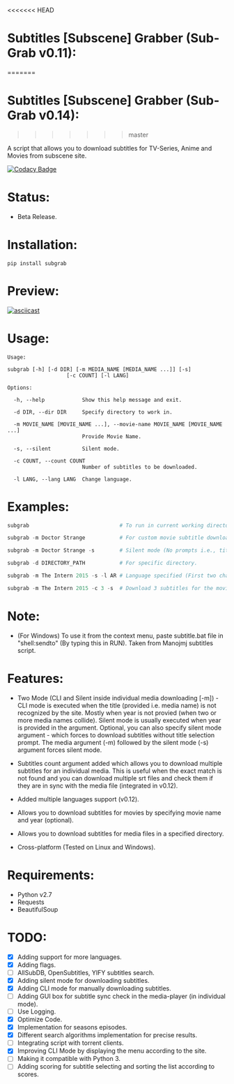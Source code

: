 <<<<<<< HEAD
# Subtitles [Subscene] Grabber (Sub-Grab v0.11):
=======
# Subtitles [Subscene] Grabber (Sub-Grab v0.14):
>>>>>>> master

A script that allows you to download subtitles for TV-Series, Anime and Movies from subscene site.

[![Codacy Badge](https://api.codacy.com/project/badge/Grade/1f1ddff652d14f60bbf2f8d0b6c11cc8)](https://www.codacy.com/app/RafayGhafoor/Subscene-Subtitle-Grabber?utm_source=github.com&amp;utm_medium=referral&amp;utm_content=RafayGhafoor/Subscene-Subtitle-Grabber&amp;utm_campaign=Badge_Grade)

# Status:

- Beta Release.

# Installation:

`pip install subgrab`

# Preview:

[![asciicast](https://asciinema.org/a/0YutiMbCtvvoGtlEvJxKonL1L.png)](https://asciinema.org/a/0YutiMbCtvvoGtlEvJxKonL1L)

# Usage:

```
Usage:

subgrab [-h] [-d DIR] [-m MEDIA_NAME [MEDIA_NAME ...]] [-s]
                   [-c COUNT] [-l LANG]

Options:

  -h, --help            Show this help message and exit.

  -d DIR, --dir DIR     Specify directory to work in.

  -m MOVIE_NAME [MOVIE_NAME ...], --movie-name MOVIE_NAME [MOVIE_NAME ...]
                        Provide Movie Name.

  -s, --silent          Silent mode.

  -c COUNT, --count COUNT
                        Number of subtitles to be downloaded.

  -l LANG, --lang LANG  Change language.

```

# Examples:

```python
subgrab                             # To run in current working directory.

subgrab -m Doctor Strange           # For custom movie subtitle download.

subgrab -m Doctor Strange -s        # Silent mode (No prompts i.e., title selection [if not found]).

subgrab -d DIRECTORY_PATH           # For specific directory.

subgrab -m The Intern 2015 -s -l AR # Language specified (First two characters of the language).

subgrab -m The Intern 2015 -c 3 -s  # Download 3 subtitles for the movie.
```

# Note:

- (For Windows) To use it from the context menu, paste subtitle.bat file in "shell:sendto" (By typing this in RUN).
Taken from Manojmj subtitles script.

# Features:

- Two Mode (CLI and Silent inside individual media downloading [-m]) - CLI mode is executed when the title (provided i.e. media name) is not recognized by the site. Mostly when year is not provied (when two or more media names collide). Silent mode is usually executed when year is provided in the argument. Optional, you can also specify silent mode argument - which forces to download subtitles without title selection prompt. The media argument (-m) followed by the silent mode (-s) argument forces silent mode.

- Subtitles count argument added which allows you to download multiple subtitles for an individual media. This is useful when the exact match is not found and you can download multiple srt files and check them if they are in sync with the media file (integrated in v0.12).

- Added multiple languages support (v0.12).

- Allows you to download subtitles for movies by specifying movie name and year (optional).

- Allows you to download subtitles for media files in a specified directory.

- Cross-platform (Tested on Linux and Windows).

# Requirements:

- Python v2.7
- Requests
- BeautifulSoup

# TODO:

- [x] Adding support for more languages.
- [x] Adding flags.
- [ ] AllSubDB, OpenSubtitles, YIFY subtitles search.
- [X] Adding silent mode for downloading subtitles.
- [X] Adding CLI mode for manually downloading subtitles.
- [ ] Adding GUI box for subtitle sync check in the media-player (in individual mode).
- [ ] Use Logging.
- [X] Optimize Code.
- [X] Implementation for seasons episodes.
- [X] Different search algorithms implementation for precise results.
- [ ] Integrating script with torrent clients.
- [X] Improving CLI Mode by displaying the menu according to the site.
- [ ] Making it compatible with Python 3.
- [ ] Adding scoring for subtitle selecting and sorting the list according to scores.
